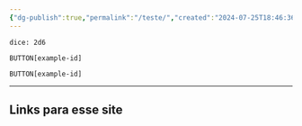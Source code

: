```yaml
---
{"dg-publish":true,"permalink":"/teste/","created":"2024-07-25T18:46:36.823-03:00"}
---
```



`dice: 2d6`


`BUTTON[example-id]`


`BUTTON[example-id]`
___
**Links para esse site**
- 